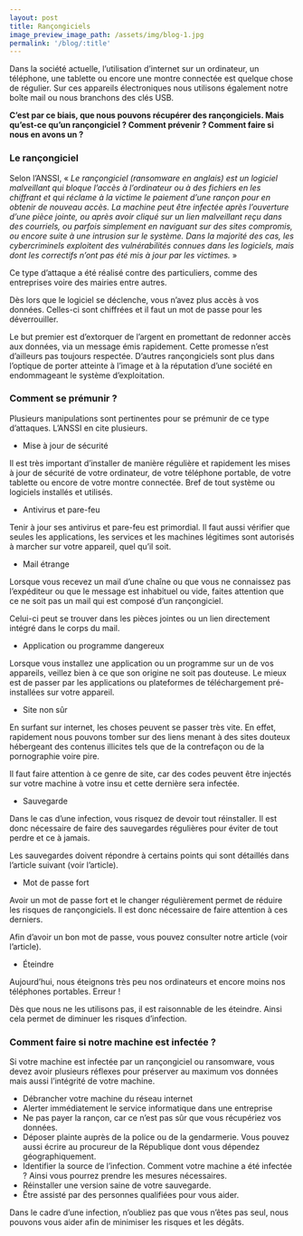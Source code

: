 ```yaml
---
layout: post
title: Rançongiciels
image_preview_image_path: /assets/img/blog-1.jpg
permalink: '/blog/:title'
---
```


Dans la soci&eacute;t&eacute; actuelle, l’utilisation d’internet sur un ordinateur, un t&eacute;l&eacute;phone, une tablette ou encore une montre connect&eacute;e est quelque chose de r&eacute;gulier. Sur ces appareils &eacute;lectroniques nous utilisons &eacute;galement notre bo&icirc;te mail ou nous branchons des cl&eacute;s USB.

**C’est par ce biais, que nous pouvons r&eacute;cup&eacute;rer des ran&ccedil;ongiciels. Mais qu’est-ce qu’un ran&ccedil;ongiciel ? Comment pr&eacute;venir ? Comment faire si nous en avons un ?**

### Le ran&ccedil;ongiciel&nbsp;

Selon l’ANSSI, &laquo;&nbsp;*Le ran&ccedil;ongiciel (ransomware en anglais) est un logiciel malveillant qui bloque l’acc&egrave;s &agrave; l’ordinateur ou &agrave; des fichiers en les chiffrant et qui r&eacute;clame &agrave; la victime le paiement d’une ran&ccedil;on pour en obtenir de nouveau acc&egrave;s. La machine peut &ecirc;tre infect&eacute;e apr&egrave;s l’ouverture d’une pi&egrave;ce jointe, ou apr&egrave;s avoir cliqu&eacute; sur un lien malveillant re&ccedil;u dans des courriels, ou parfois simplement en naviguant sur des sites compromis, ou encore suite &agrave; une intrusion sur le syst&egrave;me. Dans la majorit&eacute; des cas, les cybercriminels exploitent des vuln&eacute;rabilit&eacute;s connues dans les logiciels, mais dont les correctifs n’ont pas &eacute;t&eacute; mis &agrave; jour par les victimes.*&nbsp;&raquo;

Ce type d’attaque a &eacute;t&eacute; r&eacute;alis&eacute; contre des particuliers, comme des entreprises voire des mairies entre autres.

D&egrave;s lors que le logiciel se d&eacute;clenche, vous n’avez plus acc&egrave;s &agrave; vos donn&eacute;es. Celles-ci sont chiffr&eacute;es et il faut un mot de passe pour les d&eacute;verrouiller.

Le but premier est d’extorquer de l’argent en promettant de redonner acc&egrave;s aux donn&eacute;es, via un message &eacute;mis rapidement. Cette promesse n’est d’ailleurs pas toujours respect&eacute;e. D’autres ran&ccedil;ongiciels sont plus dans l’optique de porter atteinte &agrave; l’image et &agrave; la r&eacute;putation d’une soci&eacute;t&eacute; en endommageant le syst&egrave;me d’exploitation.

### Comment se pr&eacute;munir ?

Plusieurs manipulations sont pertinentes pour se pr&eacute;munir de ce type d’attaques. L’ANSSI en cite plusieurs.

* Mise &agrave; jour de s&eacute;curit&eacute;

Il est tr&egrave;s important d’installer de mani&egrave;re r&eacute;guli&egrave;re et rapidement les mises &agrave; jour de s&eacute;curit&eacute; de votre ordinateur, de votre t&eacute;l&eacute;phone portable, de votre tablette ou encore de votre montre connect&eacute;e. Bref de tout syst&egrave;me ou logiciels install&eacute;s et utilis&eacute;s.

* Antivirus et pare-feu

Tenir &agrave; jour ses antivirus et pare-feu est primordial. Il faut aussi v&eacute;rifier que seules les applications, les services et les machines l&eacute;gitimes sont autoris&eacute;s &agrave; marcher sur votre appareil, quel qu’il soit.

* Mail &eacute;trange

Lorsque vous recevez un mail d’une cha&icirc;ne ou que vous ne connaissez pas l’exp&eacute;diteur ou que le message est inhabituel ou vide, faites attention que ce ne soit pas un mail qui est compos&eacute; d’un ran&ccedil;ongiciel.

Celui-ci peut se trouver dans les pi&egrave;ces jointes ou un lien directement int&eacute;gr&eacute; dans le corps du mail.

* Application ou programme dangereux

Lorsque vous installez une application ou un programme sur un de vos appareils, veillez bien &agrave; ce que son origine ne soit pas douteuse. Le mieux est de passer par les applications ou plateformes de t&eacute;l&eacute;chargement pr&eacute;-install&eacute;es sur votre appareil.

* Site non s&ucirc;r

En surfant sur internet, les choses peuvent se passer tr&egrave;s vite. En effet, rapidement nous pouvons tomber sur des liens menant &agrave; des sites douteux h&eacute;bergeant des contenus illicites tels que de la contrefa&ccedil;on ou de la pornographie voire pire.

Il faut faire attention &agrave; ce genre de site, car des codes peuvent &ecirc;tre inject&eacute;s sur votre machine &agrave; votre insu et cette derni&egrave;re sera infect&eacute;e.

* Sauvegarde

Dans le cas d’une infection, vous risquez de devoir tout r&eacute;installer. Il est donc n&eacute;cessaire de faire des sauvegardes r&eacute;guli&egrave;res pour &eacute;viter de tout perdre et ce &agrave; jamais.

Les sauvegardes doivent r&eacute;pondre &agrave; certains points qui sont d&eacute;taill&eacute;s dans l’article suivant (voir l’article).

* Mot de passe fort

Avoir un mot de passe fort et le changer r&eacute;guli&egrave;rement permet de r&eacute;duire les risques de ran&ccedil;ongiciels. Il est donc n&eacute;cessaire de faire attention &agrave; ces derniers.

Afin d’avoir un bon mot de passe, vous pouvez consulter notre article (voir l’article).

* &Eacute;teindre

Aujourd’hui, nous &eacute;teignons tr&egrave;s peu nos ordinateurs et encore moins nos t&eacute;l&eacute;phones portables. Erreur \!

D&egrave;s que nous ne les utilisons pas, il est raisonnable de les &eacute;teindre. Ainsi cela permet de diminuer les risques d’infection.

### Comment faire si notre machine est infect&eacute;e ?

Si votre machine est infect&eacute;e par un ran&ccedil;ongiciel ou ransomware, vous devez avoir plusieurs r&eacute;flexes pour pr&eacute;server au maximum vos donn&eacute;es mais aussi l’int&eacute;grit&eacute; de votre machine.

* D&eacute;brancher votre machine du r&eacute;seau internet
* Alerter imm&eacute;diatement le service informatique dans une entreprise
* Ne pas payer la ran&ccedil;on, car ce n’est pas s&ucirc;r que vous r&eacute;cup&eacute;riez vos donn&eacute;es.
* D&eacute;poser plainte aupr&egrave;s de la police ou de la gendarmerie. Vous pouvez aussi &eacute;crire au procureur de la R&eacute;publique dont vous d&eacute;pendez g&eacute;ographiquement.
* Identifier la source de l’infection. Comment votre machine a &eacute;t&eacute; infect&eacute;e ? Ainsi vous pourrez prendre les mesures n&eacute;cessaires.
* R&eacute;installer une version saine de votre sauvegarde.
* &Ecirc;tre assist&eacute; par des personnes qualifi&eacute;es pour vous aider.

Dans le cadre d’une infection, n’oubliez pas que vous n’&ecirc;tes pas seul, nous pouvons vous aider afin de minimiser les risques et les d&eacute;g&acirc;ts.